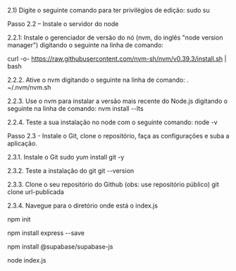 2.1) Digite o seguinte comando para ter privilégios de edição:
sudo su

Passo 2.2 – Instale o servidor do node

2.2.1: Instale o gerenciador de versão do nó (nvm, do inglês "node version
manager") digitando o seguinte na linha de comando:

curl -o- https://raw.githubusercontent.com/nvm-sh/nvm/v0.39.3/install.sh | bash

2.2.2. Ative o nvm digitando o seguinte na linha de comando:
. ~/.nvm/nvm.sh

2.2.3. Use o nvm para instalar a versão mais recente do Node.js digitando o
seguinte na linha de comando:
nvm install --lts

2.2.4. Teste a sua instalação no node com o seguinte comando:
node -v

Passo 2.3 - Instale o Git, clone o repositório, faça as configurações e suba a
aplicação.

2.3.1. Instale o Git
sudo yum install git -y

2.3.2. Teste a instalação do git
git --version

2.3.3. Clone o seu repositório do Github (obs: use repositório público)
git clone url-publicada

2.3.4. Navegue para o diretório onde está o index.js

npm init

npm install express --save

npm install @supabase/supabase-js

node index.js
